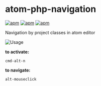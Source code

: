 # atom-php-navigation
[![apm](https://img.shields.io/apm/v/atom-php-navigation.svg)]()
[![apm](https://img.shields.io/apm/dm/atom-php-navigation.svg)]()
[![apm](https://img.shields.io/apm/l/atom-php-navigation.svg)]()

Navigation by project classes in atom editor

![Usage](https://github.com/igogo5yo/atom-php-navigation/raw/master/resources/atom-php-navigation.gif)

**to activate:**
```
cmd-alt-n
```

**to navigate:**
```
alt-mouseclick
```
